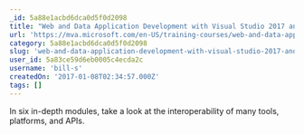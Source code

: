 ```yaml
---
_id: 5a88e1acbd6dca0d5f0d2098
title: "Web and Data Application Development with Visual Studio 2017 and Azure"
url: 'https://mva.microsoft.com/en-US/training-courses/web-and-data-application-development-with-visual-studio-2017-and-azure-16931?l=cPvCkvnHD_8906218965'
category: 5a88e1acbd6dca0d5f0d2098
slug: 'web-and-data-application-development-with-visual-studio-2017-and-azure'
user_id: 5a83ce59d6eb0005c4ecda2c
username: 'bill-s'
createdOn: '2017-01-08T02:34:57.000Z'
tags: []
---
```


In six in-depth modules, take a look at the interoperability of many tools, platforms, and APIs. 
